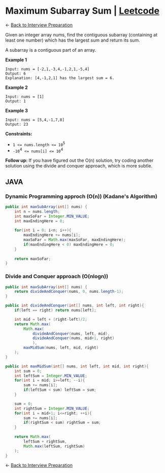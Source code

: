 
# Maximum Subarray Sum | [Leetcode](https://leetcode.com/problems/maximum-subarray/)


&larr; [Back to Interview Preparation](../../InterviewPreparation.md)

Given an integer array nums, find the contiguous subarray (containing at least one number) which has the largest sum and return its sum.

A subarray is a contiguous part of an array.

**Example 1**

```
Input: nums = [-2,1,-3,4,-1,2,1,-5,4]
Output: 6
Explanation: [4,-1,2,1] has the largest sum = 6.
```
**Example 2**

```
Input: nums = [1]
Output: 1
```
**Example 3**

```
Input: nums = [5,4,-1,7,8]
Output: 23
```

**Constraints:**

- `1 <= nums.length <= 10`<sup>5</sup>
- `-10`<sup>4</sup>` <= nums[i] <= 10`<sup>4</sup>

**Follow up:** If you have figured out the O(n) solution, try coding another solution using the divide and conquer approach, which is more subtle.

## JAVA

### Dynamic Programming approch (O(n)) (Kadane's Algorithm)
```java
public int maxSubArray(int[] nums) {
    int n = nums.length;
    int maxSoFar = Integer.MIN_VALUE;
    int maxEndingHere = 0;
    
    for(int i = 0; i<n; i++){
        maxEndingHere += nums[i];
        maxSoFar = Math.max(maxSoFar, maxEndingHere);    
        if(maxEndingHere < 0) maxEndingHere = 0;
    }
    
    return maxSoFar;
}
```
### Divide and Conquer approach (O(nlogn))

```java
public int maxSubArray(int[] nums) {
    return divideAndConquer(nums, 0, nums.length-1);
}

public int divideAndConquer(int[] nums, int left, int right){
    if(left == right) return nums[left];

    int mid = left + (right-left)/2;
    return Math.max(
        Math.max(
            divideAndConquer(nums, left, mid), 
            divideAndConquer(nums, mid+1, right)
            ), 
        maxMidSum(nums, left, mid, right)
    );
}

public int maxMidSum(int[] nums, int left, int mid, int right){
    int sum = 0;
    int leftSum = Integer.MIN_VALUE;
    for(int i = mid; i>=left; --i){
        sum += nums[i];
        if(leftSum < sum) leftSum = sum;
    }

    sum = 0;
    int rightSum = Integer.MIN_VALUE;
    for(int i = mid+1; i<=right; ++i){
        sum += nums[i];
        if(rightSum < sum) rightSum = sum;
    }
    
    return Math.max(
        leftSum + rightSum, 
        Math.max(leftSum, rightSum)
    );
}
```

&larr; [Back to Interview Preparation](../../InterviewPreparation.md)